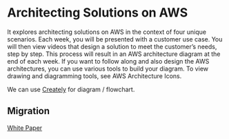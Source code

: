 # Architecting Solutions on AWS

It explores architecting solutions on AWS in the context of four unique scenarios. Each week, you will be presented with a customer use case. You will then view videos that design a solution to meet the customer’s needs, step by step. This process will result in an AWS architecture diagram at the end of each week. If you want to follow along and also design the AWS architectures, you can use various tools to build your diagram. To view drawing and diagramming tools, see 
AWS Architecture Icons.

We can use [Creately](https://app.creately.com/) for diagram / flowchart.


## Migration 

[White Paper](https://docs.aws.amazon.com/pdfs/wellarchitected/latest/migration-lens/migration-lens.pdf#migration-lens)



